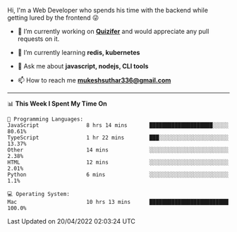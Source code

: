 Hi, I'm a Web Developer who spends his time with the backend while getting lured by the frontend 😜

- 🔭 I’m currently working on **[Quizifer](https://github.com/SutharMukesh/Quizifer/)** and would appreciate any pull requests on it.

- 🌱 I’m currently learning **redis, kubernetes**

- 💬 Ask me about **javascript, nodejs, CLI tools**

- 📫 How to reach me **mukeshsuthar336@gmail.com**

---
<!--START_SECTION:waka-->
📊 **This Week I Spent My Time On** 

```text
💬 Programming Languages: 
JavaScript               8 hrs 14 mins       ████████████████████░░░░░   80.61% 
TypeScript               1 hr 22 mins        ███░░░░░░░░░░░░░░░░░░░░░░   13.37% 
Other                    14 mins             ░░░░░░░░░░░░░░░░░░░░░░░░░   2.38% 
HTML                     12 mins             ░░░░░░░░░░░░░░░░░░░░░░░░░   2.01% 
Python                   6 mins              ░░░░░░░░░░░░░░░░░░░░░░░░░   1.1%

💻 Operating System: 
Mac                      10 hrs 13 mins      █████████████████████████   100.0%

```


 Last Updated on 20/04/2022 02:03:24 UTC
<!--END_SECTION:waka-->

